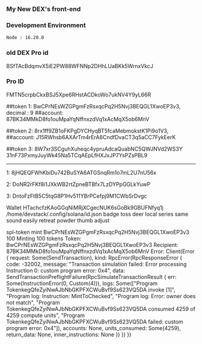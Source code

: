 ### My New DEX's front-end ###

### Development Environment ###
    Node : 16.20.0

### old DEX Pro id ###
BSfTAcBdqmvX5iE2PW88WFNNp2DHhLUaBKk5WrnxVkcJ

### Pro ID ###
FMTN5crpbCkxBSJ5Xpe6RHstACDkoWo7ukNV4Y9yL66R

##token 1: BwCPrNEsWZGPgmFzRsxqcPq2H5Nvj3BEQGL1XwoEP3v3, decimal : 9
##account: 87BK34MMkD8fo1ouMpaYqNffnxzdVq1xAcMqX5ob6MnV

##token 2: 8rx1ff9ZB1oFKPgDYCHyqBT5fcaMebmokstK1Pi9o1V3, 
##account: J15RWhsb6AXArTm4rErA6CndfDvaCT3q5aCC7FykEerK

##token 3: 8W7xr3SCguhXuheqc4ypruAdcaQuabNC5QWJNVd2WS3Y
31nF73PxmyJuyWk45Na5TCqAEpLfHXJxJP7YsPZsPBL9

-----------------------------------------
1: 8jHQEQFWhKbiDu742BuSYA6ATGSnqRm1o7mL2U7nU56x

2: DoNR2rFKf8i1JXkWB2rtZpneBTBfx7LzDYPpGGLkYuwP

3: DntoFzFtB5C5tqG8P1Hv511YBrPCefpj9M1CWbSrDvgc

Wallet
HTachcfzKAoGGqNiMRjXCgecNUK6sGoBk9GBUFNfyq1j
/home/devstack/.config/solana/id.json
badge toss deer local series same sound easily retreat powder thumb adjust

spl-token mint BwCPrNEsWZGPgmFzRsxqcPq2H5Nvj3BEQGL1XwoEP3v3 100
Minting 100 tokens
  Token: BwCPrNEsWZGPgmFzRsxqcPq2H5Nvj3BEQGL1XwoEP3v3
  Recipient: 87BK34MMkD8fo1ouMpaYqNffnxzdVq1xAcMqX5ob6MnV
Error: Client(Error { request: Some(SendTransaction), kind: RpcError(RpcResponseError { code: -32002, message: "Transaction simulation failed: Error processing Instruction 0: custom program error: 0x4", data: SendTransactionPreflightFailure(RpcSimulateTransactionResult { err: Some(InstructionError(0, Custom(4))), logs: Some(["Program TokenkegQfeZyiNwAJbNbGKPFXCWuBvf9Ss623VQ5DA invoke [1]", "Program log: Instruction: MintToChecked", "Program log: Error: owner does not match", "Program TokenkegQfeZyiNwAJbNbGKPFXCWuBvf9Ss623VQ5DA consumed 4259 of 4259 compute units", "Program TokenkegQfeZyiNwAJbNbGKPFXCWuBvf9Ss623VQ5DA failed: custom program error: 0x4"]), accounts: None, units_consumed: Some(4259), return_data: None, inner_instructions: None }) }) })


